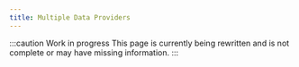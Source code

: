 ```yaml
---
title: Multiple Data Providers
---
```


:::caution Work in progress
This page is currently being rewritten and is not complete or may have missing information.
:::